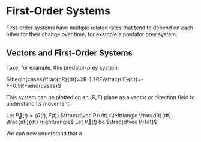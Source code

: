 # First-Order Systems

First-order systems have multiple related rates that tend to depend on each other for their change over time, for example a predator prey system.

## Vectors and First-Order Systems

Take, for example, this predator-prey system:


$\begin{cases}\frac{dR}{dt}=2R-1.2RF\\\frac{dF}{dt}=-F+0.9RF\end{cases}$

This system can be plotted on an $(R,F)$ plane as a vector or direction field to understand its movement.

Let $\vec P(t)=\langle R(t),F(t)\rangle$
$\frac{d\vec P}{dt}=\left\langle  \frac{dR}{dt}, \frac{dF}{dt} \right\rangle$
Let $\vec V(t)$ be $\frac{d\vec P}{dt}$

We can now understand that a 